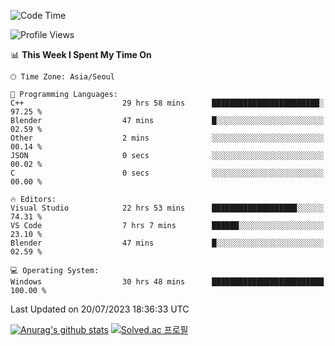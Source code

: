 <!--START_SECTION:waka-->
![Code Time](http://img.shields.io/badge/Code%20Time-424%20hrs%2025%20mins-blue)

![Profile Views](http://img.shields.io/badge/Profile%20Views-0-blue)

📊 **This Week I Spent My Time On** 

```text
🕑︎ Time Zone: Asia/Seoul

💬 Programming Languages: 
C++                      29 hrs 58 mins      ████████████████████████░   97.25 % 
Blender                  47 mins             █░░░░░░░░░░░░░░░░░░░░░░░░   02.59 % 
Other                    2 mins              ░░░░░░░░░░░░░░░░░░░░░░░░░   00.14 % 
JSON                     0 secs              ░░░░░░░░░░░░░░░░░░░░░░░░░   00.02 % 
C                        0 secs              ░░░░░░░░░░░░░░░░░░░░░░░░░   00.00 % 

🔥 Editors: 
Visual Studio            22 hrs 53 mins      ███████████████████░░░░░░   74.31 % 
VS Code                  7 hrs 7 mins        ██████░░░░░░░░░░░░░░░░░░░   23.10 % 
Blender                  47 mins             █░░░░░░░░░░░░░░░░░░░░░░░░   02.59 % 

💻 Operating System: 
Windows                  30 hrs 48 mins      █████████████████████████   100.00 % 
```


 Last Updated on 20/07/2023 18:36:33 UTC
<!--END_SECTION:waka-->
[![Anurag's github stats](https://github-readme-stats.vercel.app/api?username=heosumin518)](https://github.com/anuraghazra/github-readme-stats)
[![Solved.ac
프로필](http://mazassumnida.wtf/api/v2/generate_badge?boj=heosumin)](https://solved.ac/heosumin)
